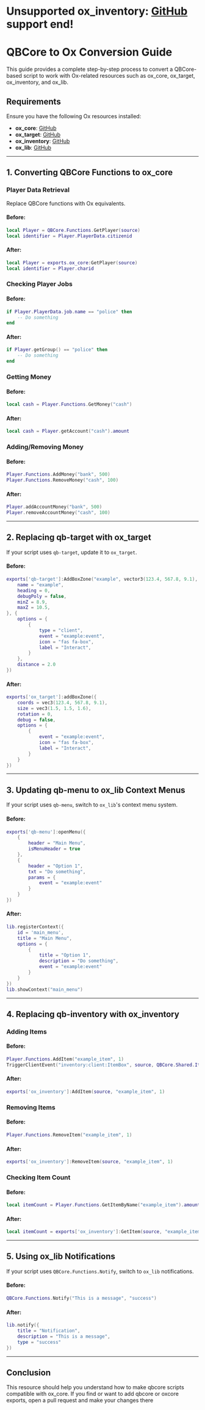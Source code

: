 # Unsupported **ox_inventory**: [GitHub](https://github.com/overextended/ox_inventory) support end!

# QBCore to Ox Conversion Guide

This guide provides a complete step-by-step process to convert a QBCore-based script to work with Ox-related resources such as ox_core, ox_target, ox_inventory, and ox_lib.

## Requirements
Ensure you have the following Ox resources installed:
- **ox_core**: [GitHub](https://github.com/overextended/ox_core)
- **ox_target**: [GitHub](https://github.com/overextended/ox_target)
- **ox_inventory**: [GitHub](https://github.com/overextended/ox_inventory)
- **ox_lib**: [GitHub](https://github.com/overextended/ox_lib)

---

## 1. Converting QBCore Functions to ox_core

### Player Data Retrieval
Replace QBCore functions with Ox equivalents.

#### Before:
```lua
local Player = QBCore.Functions.GetPlayer(source)
local identifier = Player.PlayerData.citizenid
```
#### After:
```lua
local Player = exports.ox_core:GetPlayer(source)
local identifier = Player.charid
```

### Checking Player Jobs
#### Before:
```lua
if Player.PlayerData.job.name == "police" then
    -- Do something
end
```
#### After:
```lua
if Player.getGroup() == "police" then
    -- Do something
end
```

### Getting Money
#### Before:
```lua
local cash = Player.Functions.GetMoney("cash")
```
#### After:
```lua
local cash = Player.getAccount("cash").amount
```

### Adding/Removing Money
#### Before:
```lua
Player.Functions.AddMoney("bank", 500)
Player.Functions.RemoveMoney("cash", 100)
```
#### After:
```lua
Player.addAccountMoney("bank", 500)
Player.removeAccountMoney("cash", 100)
```

---

## 2. Replacing qb-target with ox_target
If your script uses `qb-target`, update it to `ox_target`.

#### Before:
```lua
exports['qb-target']:AddBoxZone("example", vector3(123.4, 567.8, 9.1), 1.5, 1.5, {
    name = "example",
    heading = 0,
    debugPoly = false,
    minZ = 8.9,
    maxZ = 10.5,
}, {
    options = {
        {
            type = "client",
            event = "example:event",
            icon = "fas fa-box",
            label = "Interact",
        }
    },
    distance = 2.0
})
```
#### After:
```lua
exports['ox_target']:addBoxZone({
    coords = vec3(123.4, 567.8, 9.1),
    size = vec3(1.5, 1.5, 1.6),
    rotation = 0,
    debug = false,
    options = {
        {
            event = "example:event",
            icon = "fas fa-box",
            label = "Interact",
        }
    }
})
```

---

## 3. Updating qb-menu to ox_lib Context Menus

If your script uses `qb-menu`, switch to `ox_lib`'s context menu system.

#### Before:
```lua
exports['qb-menu']:openMenu({
    {
        header = "Main Menu",
        isMenuHeader = true
    },
    {
        header = "Option 1",
        txt = "Do something",
        params = {
            event = "example:event"
        }
    }
})
```
#### After:
```lua
lib.registerContext({
    id = 'main_menu',
    title = "Main Menu",
    options = {
        {
            title = "Option 1",
            description = "Do something",
            event = "example:event"
        }
    }
})
lib.showContext("main_menu")
```

---

## 4. Replacing qb-inventory with ox_inventory

### Adding Items
#### Before:
```lua
Player.Functions.AddItem("example_item", 1)
TriggerClientEvent("inventory:client:ItemBox", source, QBCore.Shared.Items["example_item"], "add")
```
#### After:
```lua
exports['ox_inventory']:AddItem(source, "example_item", 1)
```

### Removing Items
#### Before:
```lua
Player.Functions.RemoveItem("example_item", 1)
```
#### After:
```lua
exports['ox_inventory']:RemoveItem(source, "example_item", 1)
```

### Checking Item Count
#### Before:
```lua
local itemCount = Player.Functions.GetItemByName("example_item").amount
```
#### After:
```lua
local itemCount = exports['ox_inventory']:GetItem(source, "example_item", false)
```

---

## 5. Using ox_lib Notifications
If your script uses `QBCore.Functions.Notify`, switch to `ox_lib` notifications.

#### Before:
```lua
QBCore.Functions.Notify("This is a message", "success")
```
#### After:
```lua
lib.notify({
    title = "Notification",
    description = "This is a message",
    type = "success"
})
```

---

## Conclusion
This resource should help you understand how to make qbcore scripts compatible with ox_core.
If you find or want to add qbcore or oxcore exports, open a pull request and make your changes there
